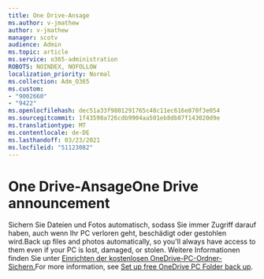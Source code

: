```yaml
---
title: One Drive-Ansage
ms.author: v-jmathew
author: v-jmathew
manager: scotv
audience: Admin
ms.topic: article
ms.service: o365-administration
ROBOTS: NOINDEX, NOFOLLOW
localization_priority: Normal
ms.collection: Adm_O365
ms.custom:
- "9002660"
- "9422"
ms.openlocfilehash: dec51a33f9801291765c48c11ec616e870f3e054
ms.sourcegitcommit: 1f43598a726cdb9904aa501eb8db87f143020d9e
ms.translationtype: MT
ms.contentlocale: de-DE
ms.lasthandoff: 03/23/2021
ms.locfileid: "51123082"
---
```

# <a name="one-drive-announcement"></a><span data-ttu-id="b813b-102">One Drive-Ansage</span><span class="sxs-lookup"><span data-stu-id="b813b-102">One Drive announcement</span></span>

<span data-ttu-id="b813b-103">Sichern Sie Dateien und Fotos automatisch, sodass Sie immer Zugriff darauf haben, auch wenn Ihr PC verloren geht, beschädigt oder gestohlen wird.</span><span class="sxs-lookup"><span data-stu-id="b813b-103">Back up files and photos automatically, so you'll always have access to them even if your PC is lost, damaged, or stolen.</span></span> <span data-ttu-id="b813b-104">Weitere Informationen finden Sie unter [Einrichten der kostenlosen OneDrive-PC-Ordner-Sichern.](https://www.microsoft.com/microsoft-365/onedrive/pc-cloud-backup)</span><span class="sxs-lookup"><span data-stu-id="b813b-104">For more information, see [Set up free OneDrive PC Folder back up](https://www.microsoft.com/microsoft-365/onedrive/pc-cloud-backup).</span></span>
